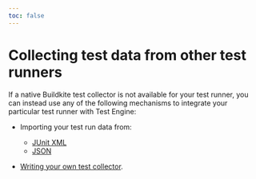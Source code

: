 ```yaml
---
toc: false
---
```


# Collecting test data from other test runners

If a native Buildkite test collector is not available for your test runner, you can instead use any of the following mechanisms to integrate your particular test runner with Test Engine:

- Importing your test run data from:

  * [JUnit XML](/docs/test-engine/importing-junit-xml)
  * [JSON](/docs/test-engine/importing-json)

- [Writing your own test collector](/docs/test-engine/your-own-collectors).
